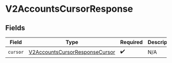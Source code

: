 # V2AccountsCursorResponse


## Fields

| Field                                                                                   | Type                                                                                    | Required                                                                                | Description                                                                             |
| --------------------------------------------------------------------------------------- | --------------------------------------------------------------------------------------- | --------------------------------------------------------------------------------------- | --------------------------------------------------------------------------------------- |
| `cursor`                                                                                | [V2AccountsCursorResponseCursor](../../models/shared/V2AccountsCursorResponseCursor.md) | :heavy_check_mark:                                                                      | N/A                                                                                     |